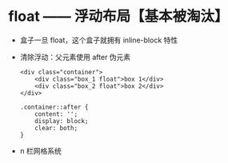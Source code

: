 # float —— 浮动布局【基本被淘汰】

- 盒子一旦 float，这个盒子就拥有 inline-block 特性
- 清除浮动：父元素使用 after 伪元素

  ```
  <div class="container">
      <div class="box_1 float">box 1</div>
      <div class="box_2 float">box 2</div>
  </div>

  .container::after {
      content: '';
      display: block;
      clear: both;
  }
  ```

- n 栏网格系统

